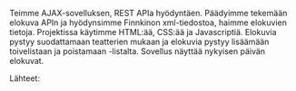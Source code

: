 Teimme AJAX-sovelluksen, REST APIa hyödyntäen. Päädyimme tekemään elokuva APIn ja hyödynsimme Finnkinon xml-tiedostoa, haimme elokuvien tietoja. Projektissa käytimme HTML:ää, CSS:ää ja Javascriptiä. Elokuvia pystyy suodattamaan teatterien mukaan ja elokuvia pystyy lisäämään toivelistaan ja poistamaan -listalta. Sovellus näyttää nykyisen päivän elokuvat. 

Lähteet:
